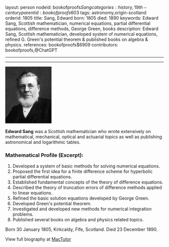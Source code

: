 layout: person
nodeid: bookofproofs$Sang
categories: history,19th-century
parentid: bookofproofs$603
tags: astronomy,origin-scotland
orderid: 1805
title: Sang, Edward
born: 1805
died: 1890
keywords: Edward Sang, Scottish mathematician, numerical equations, partial differential equations, difference methods, George Green, books
description: Edward Sang, Scottish mathematician, developed system of numerical equations, refined G. Green's potential theorem & published books on algebra & physics.
references: bookofproofs$6909
contributors: bookofproofs,@ChatGPT

---



---

![Sang.jpg](https://github.com/bookofproofs/bookofproofs.github.io/blob/main/_sources/_assets/images/portraits/Sang.jpg?raw=true)

**Edward Sang** was a Scottish mathematician who wrote extensively on mathematical, mechanical, optical and actuarial topics as well as publishing astronomical and logarithmic tables.

### Mathematical Profile (Excerpt):
1. Developed a system of basic methods for solving numerical equations. 
2. Proposed the first idea for a finite difference scheme for hyperbolic partial differential equations. 
3. Established fundamental concepts of the theory of difference equations. 
4. Described the theory of truncation errors of difference methods applied to linear equations. 
5. Refined the basic solution equations developed by George Green.
6. Developed Green's potential theorem.
7. Investigated and developed new methods for numerical integration problems. 
8. Published several books on algebra and physics related topics.

Born 30 January 1805, Kirkcaldy, Fife, Scotland. Died 23 December 1890.

View full biography at [MacTutor](https://mathshistory.st-andrews.ac.uk/Biographies/Sang/)
